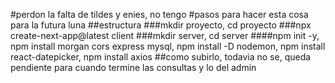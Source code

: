 #perdon la falta de tildes y enies, no tengo
#pasos para hacer esta cosa para la futura luna
##estructura
###mkdir proyecto, cd proyecto
###npx create-next-app@latest client
###mkdir server, cd server
####npm init -y, npm install morgan cors express mysql, npm install -D nodemon, npm install react-datepicker, npm install axios
##como subirlo, todavia no se, queda pendiente para cuando termine las consultas y lo del admin